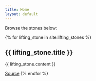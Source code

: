 ```yaml
---
title: Home
layout: default
---
```

Browse the stones below:

{% for lifting_stone in site.lifting_stones %}
  <h2>{{ lifting_stone.title }}</h2>
  <p>{{ lifting_stone.content }}</p>
  <a href="{{ lifting_stone.source }}" target="_blank">Source</a>
{% endfor %}
